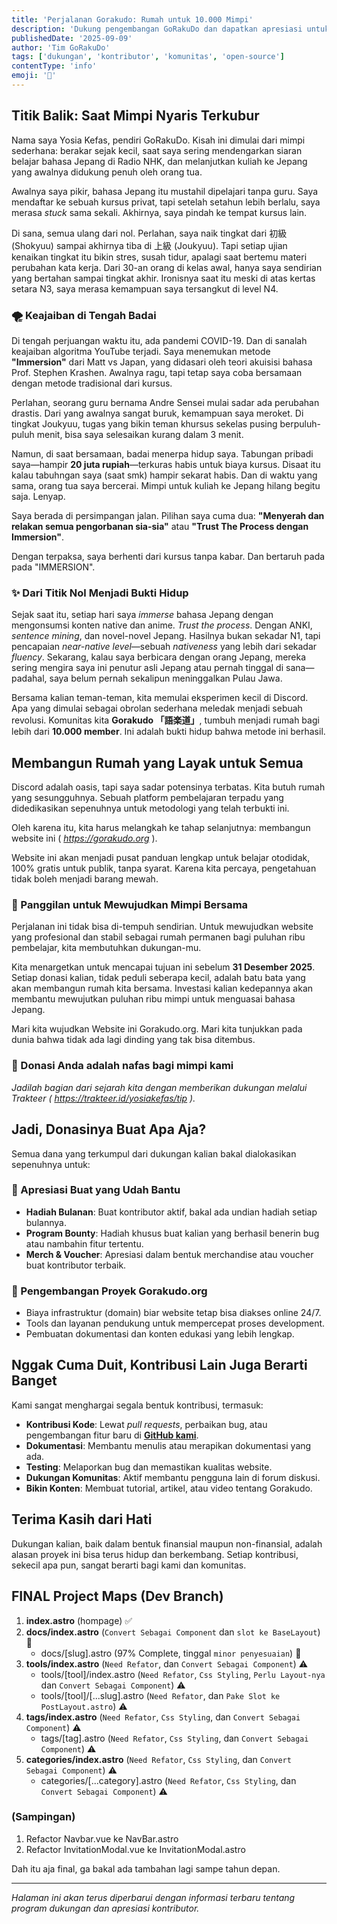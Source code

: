 ```yaml
---
title: 'Perjalanan Gorakudo: Rumah untuk 10.000 Mimpi'
description: 'Dukung pengembangan GoRakuDo dan dapatkan apresiasi untuk kontribusi Anda dalam komunitas open-source ini.'
publishedDate: '2025-09-09'
author: 'Tim GoRakuDo'
tags: ['dukungan', 'kontributor', 'komunitas', 'open-source']
contentType: 'info'
emoji: '💝'
---
```

## Titik Balik: Saat Mimpi Nyaris Terkubur

Nama saya Yosia Kefas, pendiri GoRakuDo. Kisah ini dimulai dari mimpi sederhana: berakar sejak kecil, saat saya sering mendengarkan siaran belajar bahasa Jepang di Radio NHK, dan melanjutkan kuliah ke Jepang yang awalnya didukung penuh oleh orang tua.

Awalnya saya pikir, bahasa Jepang itu mustahil dipelajari tanpa guru. Saya mendaftar ke sebuah kursus privat, tapi setelah setahun lebih berlalu, saya merasa *stuck* sama sekali. Akhirnya, saya pindah ke tempat kursus lain.

Di sana, semua ulang dari nol. Perlahan, saya naik tingkat dari 初級 (Shokyuu) sampai akhirnya tiba di 上級 (Joukyuu). Tapi setiap ujian kenaikan tingkat itu bikin stres, susah tidur, apalagi saat bertemu materi perubahan kata kerja. Dari 30-an orang di kelas awal, hanya saya sendirian yang bertahan sampai tingkat akhir. Ironisnya saat itu meski di atas kertas setara N3, saya merasa kemampuan saya tersangkut di level N4.


### 🌪️ Keajaiban di Tengah Badai

Di tengah perjuangan waktu itu, ada pandemi COVID-19. Dan di sanalah keajaiban algoritma YouTube terjadi. Saya menemukan metode **"Immersion"** dari Matt vs Japan, yang didasari oleh teori akuisisi bahasa Prof. Stephen Krashen. Awalnya ragu, tapi tetap saya coba bersamaan dengan metode tradisional dari kursus.

Perlahan, seorang guru bernama Andre Sensei mulai sadar ada perubahan drastis. Dari yang awalnya sangat buruk, kemampuan saya meroket. Di tingkat Joukyuu, tugas yang bikin teman khursus sekelas pusing berpuluh-puluh menit, bisa saya selesaikan kurang dalam 3 menit.

Namun, di saat bersamaan, badai menerpa hidup saya. Tabungan pribadi saya—hampir **20 juta rupiah**—terkuras habis untuk biaya kursus. Disaat itu kalau tabuhngan saya (saat smk) hampir sekarat habis. Dan di waktu yang sama, orang tua saya bercerai. Mimpi untuk kuliah ke Jepang hilang begitu saja. Lenyap.

Saya berada di persimpangan jalan. Pilihan saya cuma dua: **"Menyerah dan relakan semua pengorbanan sia-sia"** atau **"Trust The Process dengan Immersion"**.

Dengan terpaksa, saya berhenti dari kursus tanpa kabar. Dan bertaruh pada pada "IMMERSION".

###  ✨ Dari Titik Nol Menjadi Bukti Hidup

Sejak saat itu, setiap hari saya *immerse* bahasa Jepang dengan mengonsumsi konten native dan anime. *Trust the process*. Dengan ANKI, *sentence mining*, dan novel-novel Jepang. Hasilnya bukan sekadar N1, tapi pencapaian *near-native level*—sebuah *nativeness* yang lebih dari sekadar *fluency*. Sekarang, kalau saya berbicara dengan orang Jepang, mereka sering mengira saya ini penutur asli Jepang atau pernah tinggal di sana—padahal, saya belum pernah sekalipun meninggalkan Pulau Jawa.

Bersama kalian teman-teman, kita memulai eksperimen kecil di Discord. Apa yang dimulai sebagai obrolan sederhana meledak menjadi sebuah revolusi. Komunitas kita **Gorakudo 「語楽道」**, tumbuh menjadi rumah bagi lebih dari **10.000 member**. Ini adalah bukti hidup bahwa metode ini berhasil.

## Membangun Rumah yang Layak untuk Semua

Discord adalah oasis, tapi saya sadar potensinya terbatas. Kita butuh rumah yang sesungguhnya. Sebuah platform pembelajaran terpadu yang didedikasikan sepenuhnya untuk metodologi yang telah terbukti ini.

Oleh karena itu, kita harus melangkah ke tahap selanjutnya: membangun website ini ( *https://gorakudo.org* ).

Website ini akan menjadi pusat panduan lengkap untuk belajar otodidak, 100% gratis untuk publik, tanpa syarat. Karena kita percaya, pengetahuan tidak boleh menjadi barang mewah.

### 🎯 Panggilan untuk Mewujudkan Mimpi Bersama

Perjalanan ini tidak bisa di-tempuh sendirian. Untuk mewujudkan website yang profesional dan stabil sebagai rumah permanen bagi puluhan ribu pembelajar, kita membutuhkan dukungan-mu.

Kita menargetkan untuk mencapai tujuan ini sebelum **31 Desember 2025**. Setiap donasi kalian, tidak peduli seberapa kecil, adalah batu bata yang akan membangun rumah kita bersama. Investasi kalian kedepannya akan membantu mewujutkan puluhan ribu mimpi untuk menguasai bahasa Jepang.

Mari kita wujudkan Website ini Gorakudo.org. Mari kita tunjukkan pada dunia bahwa tidak ada lagi dinding yang tak bisa ditembus.

### 💝 Donasi Anda adalah nafas bagi mimpi kami

*Jadilah bagian dari sejarah kita dengan memberikan dukungan melalui Trakteer ( https://trakteer.id/yosiakefas/tip ).*

## Jadi, Donasinya Buat Apa Aja?

Semua dana yang terkumpul dari dukungan kalian bakal dialokasikan sepenuhnya untuk:

### 🎁 Apresiasi Buat yang Udah Bantu

- **Hadiah Bulanan**: Buat kontributor aktif, bakal ada undian hadiah setiap bulannya.
- **Program Bounty**: Hadiah khusus buat kalian yang berhasil benerin bug atau nambahin fitur tertentu.
- **Merch & Voucher**: Apresiasi dalam bentuk merchandise atau voucher buat kontributor terbaik.

### 🚀 Pengembangan Proyek Gorakudo.org

- Biaya infrastruktur (domain) biar website tetap bisa diakses online 24/7.
- Tools dan layanan pendukung untuk mempercepat proses development.
- Pembuatan dokumentasi dan konten edukasi yang lebih lengkap.

## Nggak Cuma Duit, Kontribusi Lain Juga Berarti Banget

Kami sangat menghargai segala bentuk kontribusi, termasuk:

- **Kontribusi Kode**: Lewat *pull requests*, perbaikan bug, atau pengembangan fitur baru di [**GitHub kami**](https://github.com/GoRakuDo/GoRakuDo).
- **Dokumentasi**: Membantu menulis atau merapikan dokumentasi yang ada.
- **Testing**: Melaporkan bug dan memastikan kualitas website.
- **Dukungan Komunitas**: Aktif membantu pengguna lain di forum diskusi.
- **Bikin Konten**: Membuat tutorial, artikel, atau video tentang Gorakudo.

## Terima Kasih dari Hati

Dukungan kalian, baik dalam bentuk finansial maupun non-finansial, adalah alasan proyek ini bisa terus hidup dan berkembang. Setiap kontribusi, sekecil apa pun, sangat berarti bagi kami dan komunitas.

## FINAL Project Maps (Dev Branch)

1. **index.astro** (hompage) ✅
2. **docs/index.astro** (`Convert Sebagai Component` dan `slot ke BaseLayout`) 🔄
   - docs/\[slug\].astro (97% Complete, tinggal `minor penyesuaian`) 🔄
3. **tools/index.astro** (`Need Refator`, dan `Convert Sebagai Component`) ⚠️
   - tools/\[tool\]/index.astro (`Need Refator`, `Css Styling`, `Perlu Layout-nya` dan `Convert Sebagai Component`) ⚠️
   - tools/\[tool\]/\[...slug\].astro (`Need Refator`, dan `Pake Slot ke PostLayout.astro`) ⚠️
4. **tags/index.astro** (`Need Refator`, `Css Styling`, dan `Convert Sebagai Component`) ⚠️
   - tags/\[tag\].astro (`Need Refator`, `Css Styling`, dan `Convert Sebagai Component`) ⚠️
5. **categories/index.astro** (`Need Refator`, `Css Styling`, dan `Convert Sebagai Component`) ⚠️
   - categories/\[...category\].astro (`Need Refator`, `Css Styling`, dan `Convert Sebagai Component`) ⚠️

### (Sampingan)

1. Refactor Navbar.vue ke NavBar.astro
2. Refactor InvitationModal.vue ke InvitationModal.astro

Dah itu aja final, ga bakal ada tambahan lagi sampe tahun depan.

---

_Halaman ini akan terus diperbarui dengan informasi terbaru tentang program dukungan dan apresiasi kontributor._
